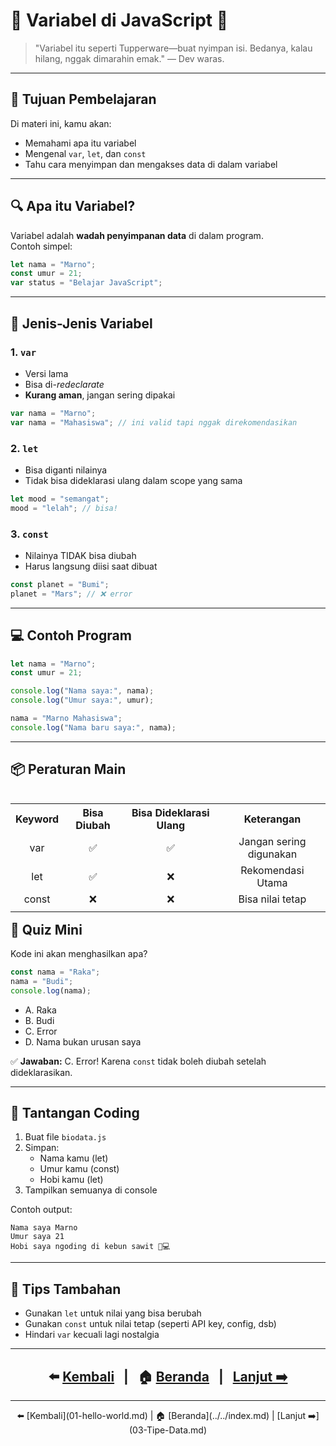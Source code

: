 # 🧠 Variabel di JavaScript 👑

> "Variabel itu seperti Tupperware—buat nyimpan isi. Bedanya, kalau hilang, nggak dimarahin emak." — Dev waras.

---

## 🎯 Tujuan Pembelajaran

Di materi ini, kamu akan:
- Memahami apa itu variabel
- Mengenal `var`, `let`, dan `const`
- Tahu cara menyimpan dan mengakses data di dalam variabel

---

## 🔍 Apa itu Variabel?

Variabel adalah **wadah penyimpanan data** di dalam program.  
Contoh simpel:

```javascript
let nama = "Marno";
const umur = 21;
var status = "Belajar JavaScript";
```

---

## 🔧 Jenis-Jenis Variabel

### 1. `var`
- Versi lama
- Bisa di-*redeclarate*
- **Kurang aman**, jangan sering dipakai

```javascript
var nama = "Marno";
var nama = "Mahasiswa"; // ini valid tapi nggak direkomendasikan
```

### 2. `let`
- Bisa diganti nilainya
- Tidak bisa dideklarasi ulang dalam scope yang sama

```javascript
let mood = "semangat";
mood = "lelah"; // bisa!
```

### 3. `const`
- Nilainya TIDAK bisa diubah
- Harus langsung diisi saat dibuat

```javascript
const planet = "Bumi";
planet = "Mars"; // ❌ error
```

---

## 💻 Contoh Program

```javascript
let nama = "Marno";
const umur = 21;

console.log("Nama saya:", nama);
console.log("Umur saya:", umur);

nama = "Marno Mahasiswa";
console.log("Nama baru saya:", nama);
```

---

## 📦 Peraturan Main
<table align="left">
<th>Keyword</th>
<th>Bisa Diubah</th>
<th>Bisa Dideklarasi Ulang</th>
<th>Keterangan</th>
<tr align="center">
<td>var</td>
<td>✅</td>
<td>✅</td>
<td>Jangan sering digunakan</td>
</tr>
<tr align="center">
<td>let</td>
<td>✅</td>
<td>❌</td>
<td>Rekomendasi Utama</td>
</tr>
<tr align="center">
<td>const</td>
<td>❌</td>
<td>❌</td>
<td>Bisa nilai tetap</td>
</tr>
<tr>
<td></td>
<td></td>
<td></td>
<td></td>
</tr>
</table>

-----
---

## 🧠 Quiz Mini

Kode ini akan menghasilkan apa?

```javascript
const nama = "Raka";
nama = "Budi";
console.log(nama);
```

- A. Raka  
- B. Budi  
- C. Error  
- D. Nama bukan urusan saya

✅ **Jawaban:** C. Error! Karena `const` tidak boleh diubah setelah dideklarasikan.

---

## 💪 Tantangan Coding

1. Buat file `biodata.js`
2. Simpan:
   - Nama kamu (let)
   - Umur kamu (const)
   - Hobi kamu (let)
3. Tampilkan semuanya di console

Contoh output:
```
Nama saya Marno
Umur saya 21
Hobi saya ngoding di kebun sawit 🌴💻
```

---

## 💬 Tips Tambahan

- Gunakan `let` untuk nilai yang bisa berubah
- Gunakan `const` untuk nilai tetap (seperti API key, config, dsb)
- Hindari `var` kecuali lagi nostalgia

---

<div align="center">

## ⬅️ [Kembali](../dasar/01-hello-world.md) &nbsp;&nbsp;|&nbsp;&nbsp; 🏠 [Beranda](../index.md) &nbsp;&nbsp;|&nbsp;&nbsp; [Lanjut ➡️](../dasar/03-Tipe-Data.md)

</div>

---

<div align='center'>
⬅️ [Kembali](01-hello-world.md) | 🏠 [Beranda](../../index.md) | [Lanjut ➡️](03-Tipe-Data.md)
</div>
